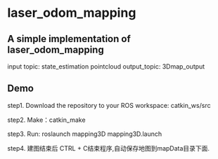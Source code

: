 # laser_odom_mapping
## A simple implementation of laser_odom_mapping

input topic: state_estimation   pointcloud
output_topic: 3Dmap_output

## Demo

step1. Download the repository to your ROS workspace: catkin_ws/src

step2. Make：catkin_make

step3. Run:  roslaunch mapping3D mapping3D.launch

step4. 建图结束后 CTRL + C结束程序,自动保存地图到mapData目录下面.
